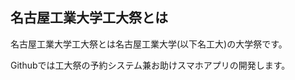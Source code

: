 ## 名古屋工業大学工大祭とは
名古屋工業大学工大祭とは名古屋工業大学(以下名工大)の大学祭です。

Githubでは工大祭の予約システム兼お助けスマホアプリの開発します。

<!--

**Here are some ideas to get you started:**

🙋‍♀️ A short introduction - what is your organization all about?
🌈 Contribution guidelines - how can the community get involved?
👩‍💻 Useful resources - where can the community find your docs? Is there anything else the community should know?
🍿 Fun facts - what does your team eat for breakfast?
🧙 Remember, you can do mighty things with the power of [Markdown](https://docs.github.com/github/writing-on-github/getting-started-with-writing-and-formatting-on-github/basic-writing-and-formatting-syntax)
-->
